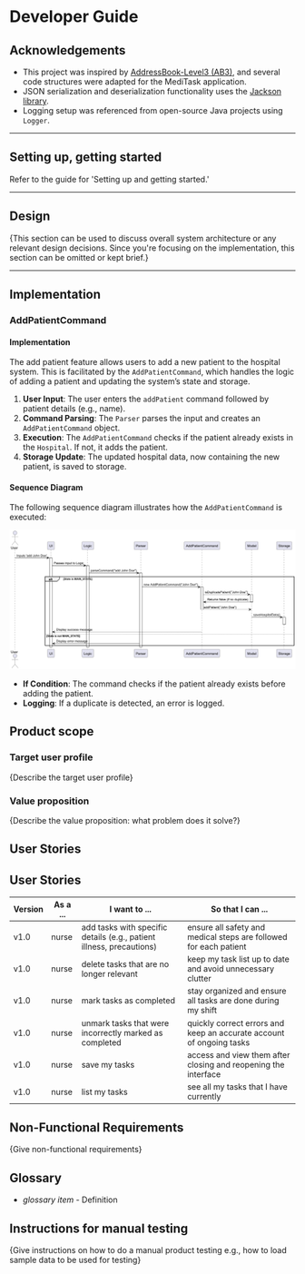 # Developer Guide

## Acknowledgements

- This project was inspired by [AddressBook-Level3 (AB3)](https://github.com/se-edu/addressbook-level3), and several code structures were adapted for the MediTask application.
- JSON serialization and deserialization functionality uses the [Jackson library](https://github.com/FasterXML/jackson).
- Logging setup was referenced from open-source Java projects using `Logger`.

---

## Setting up, getting started
Refer to the guide for 'Setting up and getting started.'


---

## Design

{This section can be used to discuss overall system architecture or any relevant design decisions. Since you're focusing on the implementation, this section can be omitted or kept brief.}

---

## Implementation

### **AddPatientCommand**

#### Implementation

The add patient feature allows users to add a new patient to the hospital system. This is facilitated by the `AddPatientCommand`, which handles the logic of adding a patient and updating the system’s state and storage.

1. **User Input**: The user enters the `addPatient` command followed by patient details (e.g., name).
2. **Command Parsing**: The `Parser` parses the input and creates an `AddPatientCommand` object.
3. **Execution**: The `AddPatientCommand` checks if the patient already exists in the `Hospital`. If not, it adds the patient.
4. **Storage Update**: The updated hospital data, now containing the new patient, is saved to storage.

#### Sequence Diagram

The following sequence diagram illustrates how the `AddPatientCommand` is executed:

![AddPatientCommand Sequence Diagram](https://github.com/AY2425S1-CS2113-T11-1/tp/raw/master/docs/images/AddPatientSequenceDiagram.png)

- **If Condition**: The command checks if the patient already exists before adding the patient.
- **Logging**: If a duplicate is detected, an error is logged.

## Product scope
### Target user profile

{Describe the target user profile}

### Value proposition

{Describe the value proposition: what problem does it solve?}

## User Stories

## User Stories

| Version | As a ... | I want to ... | So that I can ... |
|---------|----------|---------------|-------------------|
| v1.0    | nurse    | add tasks with specific details (e.g., patient illness, precautions) | ensure all safety and medical steps are followed for each patient |
| v1.0    | nurse    | delete tasks that are no longer relevant | keep my task list up to date and avoid unnecessary clutter |
| v1.0    | nurse    | mark tasks as completed | stay organized and ensure all tasks are done during my shift |
| v1.0    | nurse    | unmark tasks that were incorrectly marked as completed | quickly correct errors and keep an accurate account of ongoing tasks |
| v1.0    | nurse    | save my tasks | access and view them after closing and reopening the interface |
| v1.0    | nurse    | list my tasks | see all my tasks that I have currently |


## Non-Functional Requirements

{Give non-functional requirements}

## Glossary

* *glossary item* - Definition

## Instructions for manual testing

{Give instructions on how to do a manual product testing e.g., how to load sample data to be used for testing}
